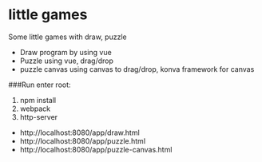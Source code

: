 # little games
Some little games with draw, puzzle

- Draw program by using vue
- Puzzle using vue, drag/drop
- puzzle canvas using canvas to drag/drop, konva framework for canvas


###Run
enter root:

1. npm install
2. webpack
3. http-server

- http://localhost:8080/app/draw.html
- http://localhost:8080/app/puzzle.html
- http://localhost:8080/app/puzzle-canvas.html
